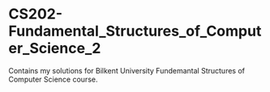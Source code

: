 # CS202-Fundamental_Structures_of_Computer_Science_2
Contains my solutions for Bilkent University Fundemantal Structures of Computer Science course.
